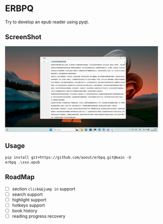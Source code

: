 # ERBPQ

Try to develop an epub reader using pyqt.

## ScreenShot

![](assets/screenshot01.png)

## Usage

```
pip install git+https://github.com/aoout/erbpq.git@main -U
erbpq .\xxx.epub
```

## RoadMap

- [ ] section `click&&jump in`  support
- [ ] search support
- [ ] highlight support
- [ ] hotkeys support
- [ ] book history
- [ ] reading progress recovery